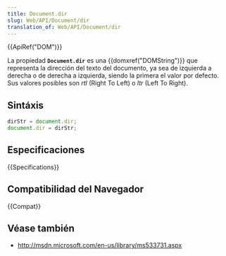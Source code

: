 ```yaml
---
title: Document.dir
slug: Web/API/Document/dir
translation_of: Web/API/Document/dir
---
```


{{ApiRef("DOM")}}

La propiedad **`Document.dir`** es una {{domxref("DOMString")}} que representa la dirección del texto del documento, ya sea de izquierda a derecha o de derecha a izquierda, siendo la primera el valor por defecto. Sus valores posibles son _rtl_ (Right To Left) o _ltr_ (Left To Right).

## Sintáxis

```js
dirStr = document.dir;
document.dir = dirStr;
```

## Especificaciones

{{Specifications}}

## Compatibilidad del Navegador

{{Compat}}

## Véase también

- <http://msdn.microsoft.com/en-us/library/ms533731.aspx>
